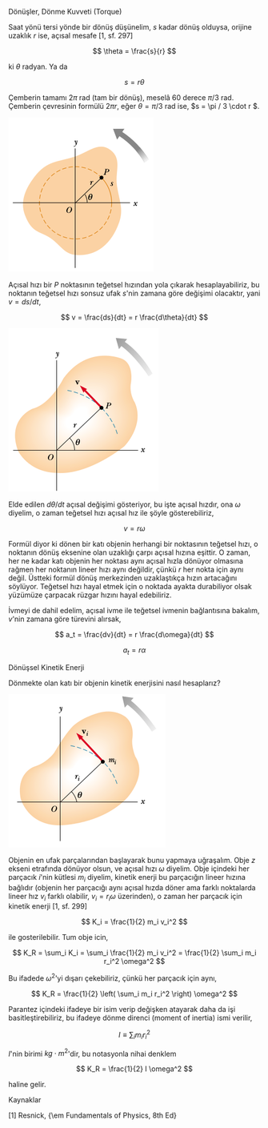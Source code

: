Dönüşler, Dönme Kuvveti (Torque)

Saat yönü tersi yönde bir dönüş düşünelim, $s$ kadar dönüş olduysa, orijine
uzaklık $r$ ise, açısal mesafe [1, sf. 297]

$$
\theta = \frac{s}{r}
$$

ki $\theta$ radyan. Ya da

$$
s = r \theta
$$

Çemberin tamamı $2\pi$ rad (tam bir dönüş), meselâ 60 derece $\pi / 3$
rad. Çemberin çevresinin formülü $2\pi r$, eğer $\theta = \pi / 3$ rad ise,
$s = \pi / 3 \cdot r $.

![](torque_01.png)

Açısal hızı bir $P$ noktasının teğetsel hızından yola çıkarak
hesaplayabiliriz, bu noktanın teğetsel hızı sonsuz ufak $s$'nin zamana göre
değişimi olacaktır, yani $v = ds / dt$, 

$$
v = \frac{ds}{dt} = r \frac{d\theta}{dt}
$$

![](torque_02.png)

Elde edilen $d\theta / dt$ açısal değişimi gösteriyor, bu işte açısal
hızdır, ona $\omega$ diyelim, o zaman teğetsel hızı açısal hız ile şöyle
gösterebiliriz,

$$
v = r\omega
$$

Formül diyor ki dönen bir katı objenin herhangi bir noktasının teğetsel
hızı, o noktanın dönüş eksenine olan uzaklığı çarpı açısal hızına
eşittir. O zaman, her ne kadar katı objenin her noktası aynı açısal hızla
dönüyor olmasına rağmen her noktanın lineer hızı aynı değildir, çünkü $r$
her nokta için aynı değil. Üstteki formül dönüş merkezinden uzaklaştıkça
hızın artacağını söylüyor. Teğetsel hızı hayal etmek için o noktada ayakta
durabiliyor olsak yüzümüze çarpacak rüzgar hızını hayal edebiliriz. 

İvmeyi de dahil edelim, açısal ivme ile teğetsel ivmenin bağlantısına
bakalım, $v$'nin zamana göre türevini alırsak,

$$
a_t = \frac{dv}{dt} = r \frac{d\omega}{dt}
$$

$$
a_t = r \alpha
$$

Dönüşsel Kinetik Enerji

Dönmekte olan katı bir objenin kinetik enerjisini nasıl hesaplarız? 

![](torque_03.png)

Objenin en ufak parçalarından başlayarak bunu yapmaya uğraşalım. Obje
$z$ ekseni etrafında dönüyor olsun, ve açısal hızı $\omega$
diyelim. Obje içindeki her parçacık $i$'nin kütlesi $m_i$ diyelim,
kinetik enerji bu parçacığın lineer hızına bağlıdır (objenin her
parçacığı aynı açısal hızda döner ama farklı noktalarda lineer hız
$v_i$ farklı olabilir, $v_i = r_i \omega$ üzerinden), o zaman her
parçacık için kinetik enerji [1, sf. 299]

$$
K_i = \frac{1}{2} m_i v_i^2
$$

ile gosterilebilir. Tum obje icin, 

$$
K_R = \sum_i K_i =
\sum_i \frac{1}{2} m_i v_i^2 =
\frac{1}{2} \sum_i m_i r_i^2 \omega^2
$$

Bu ifadede $\omega^2$'yi dışarı çekebiliriz, çünkü her parçacık için aynı,

$$
K_R = \frac{1}{2} \left( \sum_i m_i r_i^2 \right) \omega^2
$$

Parantez içindeki ifadeye bir isim verip değişken atayarak daha da işi
basitleştirebiliriz, bu ifadeye dönme direnci (moment of inertia) ismi
verilir,

$$
I \equiv  \sum_i m_i r_i^2
$$

$I$'nin birimi $kg \cdot m^2$'dir, bu notasyonla nihai denklem

$$
K_R = \frac{1}{2} I \omega^2
$$

haline gelir. 











Kaynaklar

[1] Resnick, {\em Fundamentals of Physics, 8th Ed}
